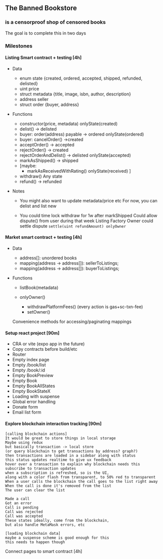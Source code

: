## The Banned Bookstore

### is a censorproof shop of censored books

The goal is to complete this in two days

### Milestones

#### Listing Smart contract + testing [4h]

- Data
  - enum state {created, ordered, accepted, shipped, refunded, delisted}
  - uint price
  - struct metadata {title, image, isbn, author, description}
  - address seller
  - struct order {buyer, address}
- Functions

  - constructor(price, metadata)
    onlyState(created)
  - delist() -> delisted
  - buyer: order(address) payable -> ordered
    onlyState(ordered)
  - buyer: cancelOrder() ->created
  - acceptOrder() -> accepted
  - rejectOrder() -> created
  - rejectOrderAndDelist() -> delisted
    onlyState(accepted)
  - markAsShipped() -> shipped
  - [maybe:
    - markAsReceivedWithRating()
      onlyState(received)
      ]
  - withdraw()
    Any state
  - refund() -> refunded

- Notes

  - You might also want to update metadata/price etc
    For now, you can delist and list new

  - You could time lock withdraw for 1w after markShipped
    Could allow dispute() from user during that week
    Listing Factory Owner could settle dispute `settle(uint refundAmount) onlyOwner`

#### Market smart contract + testing [4h]

- Data

  - address[]: unordered books
  - mapping(address -> address[]): sellerToListings;
  - mapping(address -> address[]): buyerToListings;

- Functions

  - listBook(metadata)

  - onlyOwner()

    - withdrawPlatformFees() (every action is gas+sc-txn-fee)
    - setOwner()

  Convenience methods for accessing/paginating mappings

#### Setup react project [90m]

- CRA or vite (expo app in the future)
- Copy contracts before build/etc
- Router
- Empty index page
- Empty /book/list
- Empty /book/:id
- Empty BookPreview
- Empty Book
- Empty BookAllStates
- Empty BookStateX
- Loading with suspense
- Global error handling
- Donate form
- Email list form

#### Explore blockchain interaction tracking [90m]

    [calling blockchain actions]
    It would be great to store things in local storage
    Maybe using redux
    but basically transaction -> local store
    (or query blockchain to get transactions by address? graph?)
    then transactions are loaded in a sidebar along with status
    this status updates realtime to give ux feedback
    hover over a transaction to explain why blockchain needs this
    subscribe to transaction updates
    when a subscription is refreshed, so is the UI,
    along with a color flash from transparent, to 50% red to transparent
    When a user calls the blockchain the call goes to the list right away
    When the call is done it's removed from the list
    The user can clear the list

    Made a call
    Got an error
    Call is pending
    Call was rejected
    Call was accepted
    These states ideally, come from the blockchain,
    but also handle MetaMask errors, etc

    [loading blockchain data]
    maybe a suspense scheme is good enough for this
    this needs to happen though

Connect pages to smart contract [4h]
